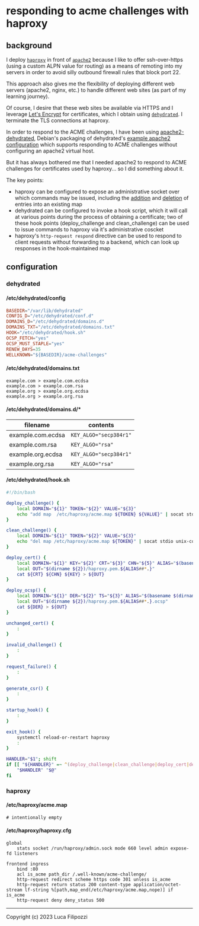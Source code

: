 # responding to acme challenges with haproxy

## background

I deploy [`haproxy`](https://github.com/haproxy/haproxy) in front of [`apache2`](https://github.com/apache/httpd) because I like to offer ssh-over-https (using a custom ALPN value for routing) as a means of remoting into my servers in order to avoid silly outbound firewall rules that block port 22.

This approach also gives me the flexibility of deploying different web servers (apache2, nginx, etc.) to handle different web sites (as part of my learning journey).

Of course, I desire that these web sites be available via HTTPS and I leverage [Let's Encrypt](https://letsencrypt.org/) for certificates, which I obtain using [`dehydrated`](https://github.com/dehydrated-io/dehydrated). I terminate the TLS connections at haproxy.

In order to respond to the ACME challenges, I have been using [apache2-dehydrated](https://packages.debian.org/bullseye/dehydrated-apache2), Debian's packaging of dehydrated's [example apache2 configuration](https://github.com/dehydrated-io/dehydrated/blob/5c1551e946456f534cf46b6ebabe4353bf0b0530/docs/wellknown.md#apache-example-config) which supports responding to ACME challenges without configuring an apache2 virtual host.

But it has always bothered me that I needed apache2 to respond to ACME challenges for certificates used by haproxy... so I did something about it.

The key points:

* haproxy can be configured to expose an administrative socket over which commands may be issued, including the [addition](https://www.haproxy.com/documentation/hapee/latest/api/runtime-api/add-map/) and [deletion](https://www.haproxy.com/documentation/hapee/latest/api/runtime-api/del-map/) of entries into an existing map
* dehydrated can be configured to invoke a hook script, which it will call at various points during the process of obtaining a certificate; two of these hook points (deploy_challenge and clean_challenge) can be used to issue commands to haproxy via it's administrative coscket
* haproxy's `http-request respond` directive can be used to respond to client requests without forwarding to a backend, which can look up responses in the hook-maintained map

## configuration

### dehydrated

#### /etc/dehydrated/config

```toml
BASEDIR="/var/lib/dehydrated"
CONFIG_D="/etc/dehydrated/conf.d"
DOMAINS_D="/etc/dehydrated/domains.d"
DOMAINS_TXT="/etc/dehydrated/domains.txt"
HOOK="/etc/dehydrated/hook.sh"
OCSP_FETCH="yes"
OCSP_MUST_STAPLE="yes"
RENEW_DAYS=35
WELLKNOWN="${BASEDIR}/acme-challenges"
```

#### /etc/dehydrated/domains.txt

```text
example.com > example.com.ecdsa
example.com > example.com.rsa
example.org > example.org.ecdsa
example.org > example.org.rsa
```

#### /etc/dehydrated/domains.d/*

| filename          | contents               |
| ----------------- | ---------------------- |
| example.com.ecdsa | `KEY_ALGO="secp384r1"` |
| example.com.rsa   | `KEY_ALGO="rsa"`       |
| example.org.ecdsa | `KEY_ALGO="secp384r1"` |
| example.org.rsa   | `KEY_ALGO="rsa"`       |

#### /etc/dehydrated/hook.sh

```bash
#!/bin/bash

deploy_challenge() {
    local DOMAIN="${1}" TOKEN="${2}" VALUE="${3}"
    echo "add map  /etc/haproxy/acme.map ${TOKEN} ${VALUE}" | socat stdio unix-connect:/run/haproxy/admin.sock
}

clean_challenge() {
    local DOMAIN="${1}" TOKEN="${2}" VALUE="${3}"
    echo "del map /etc/haproxy/acme.map ${TOKEN}" | socat stdio unix-connect:/run/haproxy/admin.sock
}

deploy_cert() {
    local DOMAIN="${1}" KEY="${2}" CRT="${3}" CHN="${5}" ALIAS="$(basename $(dirname ${2}))"
    local OUT="$(dirname ${2})/haproxy.pem.${ALIAS##*.}"
    cat ${CRT} ${CHN} ${KEY} > ${OUT}
}

deploy_ocsp() {
    local DOMAIN="${1}" DER="${2}" TS="${3}" ALIAS="$(basename $(dirname ${2}))"
    local OUT="$(dirname ${2})/haproxy.pem.${ALIAS##*.}.ocsp"
    cat ${DER} > ${OUT}
}

unchanged_cert() {
    :
}

invalid_challenge() {
    :
}

request_failure() {
    :
}

generate_csr() {
    :
}

startup_hook() {
    :
}

exit_hook() {
    systemctl reload-or-restart haproxy
    :
}

HANDLER="$1"; shift
if [[ "${HANDLER}" =~ ^(deploy_challenge|clean_challenge|deploy_cert|deploy_ocsp|unchanged_cert|invalid_challenge|request_failure|generate_csr|startup_hook|exit_hook)$ ]]; then
    "$HANDLER" "$@"
fi
```

### haproxy

#### /etc/haproxy/acme.map

```plaintext
# intentionally empty
```

#### /etc/haproxy/haproxy.cfg

```haproxy
global
    stats socket /run/haproxy/admin.sock mode 660 level admin expose-fd listeners

frontend ingress
    bind :80
    acl is_acme path_dir /.well-known/acme-challenge/
    http-request redirect scheme https code 301 unless is_acme
    http-request return status 200 content-type application/octet-stream lf-string %[path,map_end(/etc/haproxy/acme.map,nope)] if is_acme
    http-request deny deny_status 500
```

---
Copyright (c) 2023 Luca Filipozzi
